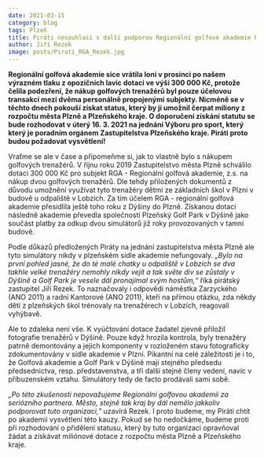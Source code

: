 ```yaml
---
date: 2021-03-15
category: blog
tags: Plzeň 
title: Piráti nesouhlasí s další podporou Regionální golfové akademie bez vysvětlení kauzy nákupu golfových trenažerů!
author: Jiří Rezek
image: posts/Pirati_RGA_Rezek.jpg
---
```


**Regionální golfová akademie sice vrátila loni v prosinci po našem výrazném tlaku z opozičních lavic dotaci ve výši 300 000 Kč, protože čelila podezření, že nákup golfových trenažérů byl pouze účelovou transakcí mezi dvěma personálně propojenými subjekty. Nicméně se v těchto dnech pokouší získat status, který by jí umožnil čerpat miliony z rozpočtu města Plzně a Plzeňského kraje. O doporučení získání statutu se bude rozhodovat v úterý 16. 3. 2021 na jednání Výboru pro sport, který který je poradním orgánem Zastupitelstva Plzeňského kraje. Piráti proto budou požadovat vysvětlení!**

Vraťme se ale v čase a připomeňme si, jak to vlastně bylo s nákupem golfových trenažérů. V říjnu roku 2019 Zastupitelstvo města Plzně schválilo dotaci 300 000 Kč pro subjekt RGA - Regionální golfová akademie, z.s. na nákup dvou golfových trenažérů. Dle tehdy přiložených dokumentů z důvodu umožnění využívat tyto trenažéry dětmi ze základních škol v Plzni v budově u odpaliště v Lobzích. Za tím účelem RGA - regionální golfová akademie přesídlila ještě toho roku z Dýšiny do Plzně. Získanou dotaci následně akademie převedla společnosti Plzeňský Golf Park v Dýšině jako součást platby za odkup dvou simulátorů již roky provozovaných v tamní budově.

Podle důkazů předložených Piráty na jednání zastupitelstva města Plzně ale tyto simulátory nikdy v plzeňském sídle akademie nefungovaly. *„Bylo na první pohled jasné, že do té malé chatky u odpaliště v Lobzích se dva takhle velké trenažéry nemohly nikdy vejít a tak světe div se zůstaly v Dýšině a Golf Park je vesele dál pronajímal svým hostům,“*  říká pirátský zastupitel Jiří Rezek. To naznačovaly i odpovědi náměstka Zarzyckého (ANO 2011) a radní Kantorové (ANO 2011), kteří na přímou otázku, zda někdy děti z plzeňských škol trénovaly na trenažérech v Lobzích, reagovali vyhýbavě.

Ale to zdaleka není vše. K vyúčtování dotace žadatel zjevně přiložil fotografie trenažérů v Dýšině. Pouze když hrozila kontrola, byly trenažéry patrně demontovány a jejich komponenty v rozloženém stavu fotograficky zdokumentovány v sídle akademie v Plzni.  Pikantní na celé záležitosti je i to, že Golfová akademie a Golf Park v Dýšině mají stejného předsedu předsednictva, resp. představenstva, a tři další stejné členy vedení, navíc v příbuzenském vztahu. Simulátory tedy de facto prodávali sami sobě.

*„Po této zkušenosti nepovažujeme Regionální golfovou akademii za seriózního partnera. Město, stejně tak kraj by dál nemělo jakkoliv podporovat tuto organizaci,”* uzavírá Rezek. I proto budeme, my Piráti chtít po akademii vysvětlení této kauzy. Pokud se ho nedočkáme, budeme proti při rozhodování o přidělení statusu, který by tuto organizaci opravňoval žádat a získávat miliónové dotace z rozpočtu města Plzně a Plzeňského kraje.

